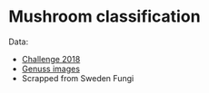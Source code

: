 # Mushroom classification

Data:
- [Challenge 2018](https://www.kaggle.com/c/fungi-challenge-fgvc-2018)
- [Genuss images](https://www.kaggle.com/datasets/maysee/mushrooms-classification-common-genuss-images)
- Scrapped from Sweden Fungi